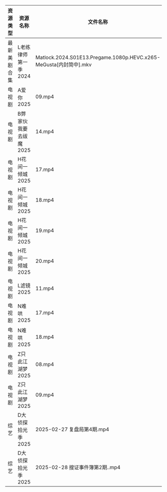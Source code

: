 | 资源类型   | 资源名称          | 文件名称                                                          | 分享链接                                 | 更新时间                |
| ------ | ------------- | ------------------------------------------------------------- | ------------------------------------ | ------------------- |
| 最新美剧合集 | L老练律师第一季2024  | Matlock.2024.S01E13.Pregame.1080p.HEVC.x265-MeGusta[内封简中].mkv | https://www.alipan.com/s/Tn6kkNJcvEB | 2025-02-28 16:06:14 |
| 电视剧    | A爱你2025       | 09.mp4                                                        | https://www.alipan.com/s/qZhVw58NDso | 2025-02-28 20:05:07 |
| 电视剧    | B弊家伙我要去祓魔2025 | 14.mp4                                                        | https://pan.quark.cn/s/270975fbd054  | 2025-02-28 10:21:04 |
| 电视剧    | H花间一倾城2025    | 17.mp4                                                        | https://pan.quark.cn/s/bbfb607aa46d  | 2025-02-28 16:22:25 |
| 电视剧    | H花间一倾城2025    | 18.mp4                                                        | https://pan.quark.cn/s/bbfb607aa46d  | 2025-02-28 16:22:22 |
| 电视剧    | H花间一倾城2025    | 19.mp4                                                        | https://pan.quark.cn/s/bbfb607aa46d  | 2025-02-28 16:22:32 |
| 电视剧    | H花间一倾城2025    | 20.mp4                                                        | https://pan.quark.cn/s/bbfb607aa46d  | 2025-02-28 16:22:29 |
| 电视剧    | L滤镜2025       | 11.mp4                                                        | https://www.alipan.com/s/GLmR2PDd3Kv | 2025-02-28 19:06:11 |
| 电视剧    | N难哄2025       | 17.mp4                                                        | https://www.alipan.com/s/ekVkAgxzkyz | 2025-02-28 16:22:54 |
| 电视剧    | N难哄2025       | 18.mp4                                                        | https://www.alipan.com/s/ekVkAgxzkyz | 2025-02-28 16:22:53 |
| 电视剧    | Z只此江湖梦2025    | 08.mp4                                                        | https://www.alipan.com/s/sTGWUMrtMjb | 2025-02-28 19:07:35 |
| 电视剧    | Z只此江湖梦2025    | 09.mp4                                                        | https://www.alipan.com/s/sTGWUMrtMjb | 2025-02-28 19:07:35 |
| 综艺     | D大侦探拾光季2025   | 2025-02-27 复盘局第4期.mp4                                         | https://www.alipan.com/s/yBeXFxUZNbB | 2025-02-28 20:08:13 |
| 综艺     | D大侦探拾光季2025   | 2025-02-28 搜证事件簿第2期..mp4                                      | https://www.alipan.com/s/yBeXFxUZNbB | 2025-02-28 20:08:13 |
